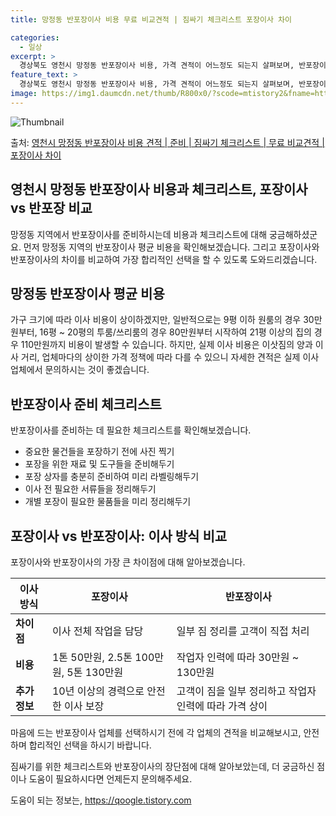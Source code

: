 ```yaml
---
title: 망정동 반포장이사 비용 무료 비교견적 | 짐싸기 체크리스트 포장이사 차이

categories:
  - 일상
excerpt: >
  경상북도 영천시 망정동 반포장이사 비용, 가격 견적이 어느정도 되는지 살펴보며, 반포장이사를 준비함에 있어 짐싸기 준비 체크리스트가 무엇인지 보겠습니다. 마지막으로 포장이사와 차이점을 통해 무료 비교견적으로 어떤 것이 더 합리적인 선택인지 공유 드립니다.영천시 망정동 포장이사 견적 샘플 보기 👈 클릭영천시 망정동 포장이사 가격 살펴보기 👈 클릭영천시 망정동 반포장이사 평균 이사 비용평수영천시 망정동 평균 이사 비용원룸 이사9평 이하 (1톤)30만원~투룸/쓰리룸 이사16평 ~ 20평 (2.5톤)80만원~쓰리룸 이사21평 (5톤) ~110만원~우리집 무료 이사견적 받기 👈 클릭포장 vs 반포장: 이사 방식 비교이사를 할 때 포장과 반포장의 가장 큰 차이점은?포장이사는 이사 전체 작업을 담당하는데 반해,..
feature_text: >
  경상북도 영천시 망정동 반포장이사 비용, 가격 견적이 어느정도 되는지 살펴보며, 반포장이사를 준비함에 있어 짐싸기 준비 체크리스트가 무엇인지 보겠습니다. 마지막으로 포장이사와 차이점을 통해 무료 비교견적으로 어떤 것이 더 합리적인 선택인지 공유 드립니다.영천시 망정동 포장이사 견적 샘플 보기 👈 클릭영천시 망정동 포장이사 가격 살펴보기 👈 클릭영천시 망정동 반포장이사 평균 이사 비용평수영천시 망정동 평균 이사 비용원룸 이사9평 이하 (1톤)30만원~투룸/쓰리룸 이사16평 ~ 20평 (2.5톤)80만원~쓰리룸 이사21평 (5톤) ~110만원~우리집 무료 이사견적 받기 👈 클릭포장 vs 반포장: 이사 방식 비교이사를 할 때 포장과 반포장의 가장 큰 차이점은?포장이사는 이사 전체 작업을 담당하는데 반해,..
image: https://img1.daumcdn.net/thumb/R800x0/?scode=mtistory2&fname=https%3A%2F%2Fblog.kakaocdn.net%2Fdn%2FcLB6wX%2FbtsHbfvEsOt%2Ftm7vgjihBm8eRjlHhBccOK%2Fimg.webp
---
```


![Thumbnail](https://img1.daumcdn.net/thumb/R800x0/?scode=mtistory2&fname=https%3A%2F%2Fblog.kakaocdn.net%2Fdn%2FcLB6wX%2FbtsHbfvEsOt%2Ftm7vgjihBm8eRjlHhBccOK%2Fimg.webp)

<p>출처: <a href="https://qoogle.tistory.com/9472" rel="dofollow">영천시 망정동 반포장이사 비용 견적 | 준비 | 짐싸기 체크리스트 | 무료 비교견적 | 포장이사 차이</a> </p>

## 영천시 망정동 반포장이사 비용과 체크리스트, 포장이사 vs 반포장 비교



망정동 지역에서 반포장이사를 준비하시는데 비용과 체크리스트에 대해 궁금해하셨군요. 먼저 망정동 지역의 반포장이사 평균 비용을
확인해보겠습니다. 그리고 포장이사와 반포장이사의 차이를 비교하여 가장 합리적인 선택을 할 수 있도록 도와드리겠습니다.

## 망정동 반포장이사 평균 비용



가구 크기에 따라 이사 비용이 상이하겠지만, 일반적으로는 9평 이하 원룸의 경우 30만원부터, 16평 ~ 20평의 투룸/쓰리룸의 경우
80만원부터 시작하여 21평 이상의 집의 경우 110만원까지 비용이 발생할 수 있습니다. 하지만, 실제 이사 비용은 이삿짐의 양과 이사
거리, 업체마다의 상이한 가격 정책에 따라 다를 수 있으니 자세한 견적은 실제 이사 업체에서 문의하시는 것이 좋겠습니다.

## 반포장이사 준비 체크리스트

반포장이사를 준비하는 데 필요한 체크리스트를 확인해보겠습니다.

  * 중요한 물건들을 포장하기 전에 사진 찍기
  * 포장을 위한 재료 및 도구들을 준비해두기
  * 포장 상자를 충분히 준비하여 미리 라벨링해두기
  * 이사 전 필요한 서류들을 정리해두기
  * 개별 포장이 필요한 물품들을 미리 정리해두기

## 포장이사 vs 반포장이사: 이사 방식 비교

포장이사와 반포장이사의 가장 큰 차이점에 대해 알아보겠습니다.

**이사 방식** | **포장이사** | **반포장이사**  
---|---|---  
**차이점** | 이사 전체 작업을 담당 | 일부 짐 정리를 고객이 직접 처리  
**비용** | 1톤 50만원, 2.5톤 100만원, 5톤 130만원 | 작업자 인력에 따라 30만원 ~ 130만원  
**추가 정보** | 10년 이상의 경력으로 안전한 이사 보장 | 고객이 짐을 일부 정리하고 작업자 인력에 따라 가격 상이  
마음에 드는 반포장이사 업체를 선택하시기 전에 각 업체의 견적을 비교해보시고, 안전하며 합리적인 선택을 하시기 바랍니다.



짐싸기를 위한 체크리스트와 반포장이사의 장단점에 대해 알아보았는데, 더 궁금하신 점이나 도움이 필요하시다면 언제든지 문의해주세요.

 

도움이 되는 정보는, <a href="https://qoogle.tistory.com" rel="dofollow">https://qoogle.tistory.com</a>


